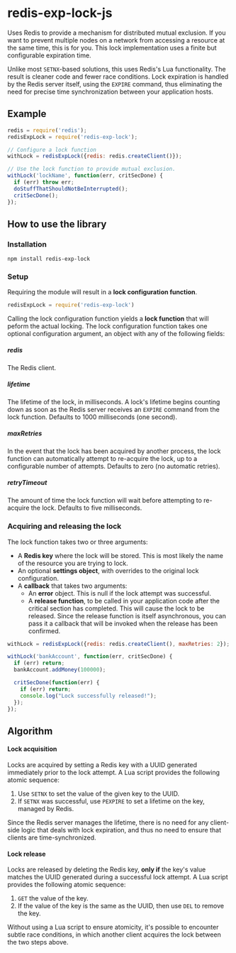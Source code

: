 # redis-exp-lock-js

Uses Redis to provide a mechanism for distributed mutual exclusion. If you want
to prevent multiple nodes on a network from accessing a resource at the same
time, this is for you. This lock implementation uses a finite but configurable
expiration time.

Unlike most `SETNX`-based solutions, this uses Redis's Lua functionality. The
result is cleaner code and fewer race conditions. Lock expiration is handled by
the Redis server itself, using the `EXPIRE` command, thus eliminating the need
for precise time synchronization between your application hosts.

## Example

```js
redis = require('redis');
redisExpLock = require('redis-exp-lock');

// Configure a lock function
withLock = redisExpLock({redis: redis.createClient()});

// Use the lock function to provide mutual exclusion.
withLock('lockName', function(err, critSecDone) {
  if (err) throw err;
  doStuffThatShouldNotBeInterrupted();
  critSecDone();
});
```

## How to use the library

### Installation

    npm install redis-exp-lock

### Setup

Requiring the module will result in a **lock configuration function**.

```js
redisExpLock = require('redis-exp-lock')
```

Calling the lock configuration function yields a **lock function** that will peform the actual locking. The lock configuration function takes one optional configuration argument, an object with any of the following fields:

##### redis

The Redis client.

##### lifetime

The lifetime of the lock, in milliseconds. A lock's lifetime begins counting down as soon as the Redis server receives an `EXPIRE` command from the lock function. Defaults to 1000 milliseconds (one second).

##### maxRetries

In the event that the lock has been acquired by another process, the lock function can automatically attempt to re-acquire the lock, up to a configurable number of attempts. Defaults to zero (no automatic retries).

##### retryTimeout

The amount of time the lock function will wait before attempting to re-acquire the lock. Defaults to five milliseconds.

### Acquiring and releasing the lock

The lock function takes two or three arguments:

* A **Redis key** where the lock will be stored. This is most likely the name of the resource you are trying to lock.
* An optional **settings object**, with overrides to the original lock configuration.
* A **callback** that takes two arguments:
    * An **error** object. This is null if the lock attempt was successful.
    * A **release function**, to be called in your application code after the critical section has completed. This will cause the lock to be released. Since the release function is itself asynchronous, you can pass it a callback that will be invoked when the release has been confirmed.

```js
withLock = redisExpLock({redis: redis.createClient(), maxRetries: 2});

withLock('bankAccount', function(err, critSecDone) {
  if (err) return;
  bankAccount.addMoney(100000);

  critSecDone(function(err) {
    if (err) return;
    console.log("Lock successfully released!");
  });
});
```

## Algorithm

#### Lock acquisition

Locks are acquired by setting a Redis key with a UUID generated immediately prior to the lock attempt. A Lua script provides the following atomic sequence:

1. Use `SETNX` to set the value of the given key to the UUID.
2. If `SETNX` was successful, use `PEXPIRE` to set a lifetime on the key, managed by Redis.

Since the Redis server manages the lifetime, there is no need for any client-side logic that deals with lock expiration, and thus no need to ensure that clients are time-synchronized.

#### Lock release

Locks are released by deleting the Redis key, **only if** the key's value matches the UUID generated during a successful lock attempt. A Lua script provides the following atomic sequence:

1. `GET` the value of the key.
2. If the value of the key is the same as the UUID, then use `DEL` to remove the key.

Without using a Lua script to ensure atomicity, it's possible to encounter subtle race conditions, in which another client acquires the lock between the two steps above.
